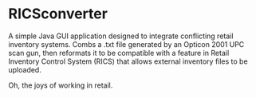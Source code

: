 RICSconverter
=============

A simple Java GUI application designed to integrate conflicting retail inventory systems. Combs a .txt file generated by an Opticon 2001 UPC scan gun, then reformats it to be compatible with a feature in Retail Inventory Control System (RICS) that allows external inventory files to be uploaded.

Oh, the joys of working in retail.
